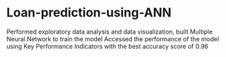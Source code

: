 # Loan-prediction-using-ANN
Performed exploratory data analysis and data visualization, built Multiple Neural Network to train the model
 Accessed the performance of the model using Key Performance Indicators with the best accuracy score of 0.96
